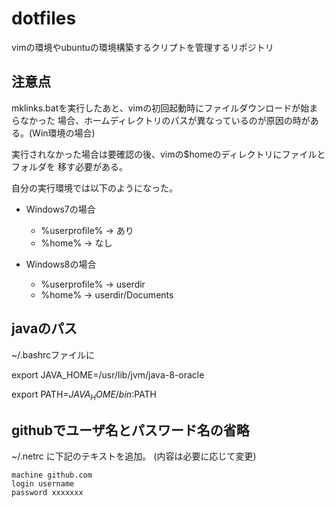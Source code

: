# dotfiles

vimの環境やubuntuの環境構築するクリプトを管理するリポジトリ

## 注意点

mklinks.batを実行したあと、vimの初回起動時にファイルダウンロードが始まらなかった
場合、ホームディレクトリのパスが異なっているのが原因の時がある。(Win環境の場合)

実行されなかった場合は要確認の後、vimの$homeのディレクトリにファイルとフォルダを
移す必要がある。

自分の実行環境では以下のようになった。

- Windows7の場合

  - %userprofile% -> あり
  - %home%        -> なし

- Windows8の場合

  - %userprofile% -> userdir
  - %home%        -> userdir/Documents

## javaのパス

~/.bashrcファイルに

export JAVA_HOME=/usr/lib/jvm/java-8-oracle

export PATH=$JAVA_HOME/bin:$PATH

## githubでユーザ名とパスワード名の省略

~/.netrc に下記のテキストを追加。
(内容は必要に応じて変更)

```.netrc
machine github.com
login username
password xxxxxxx
```

